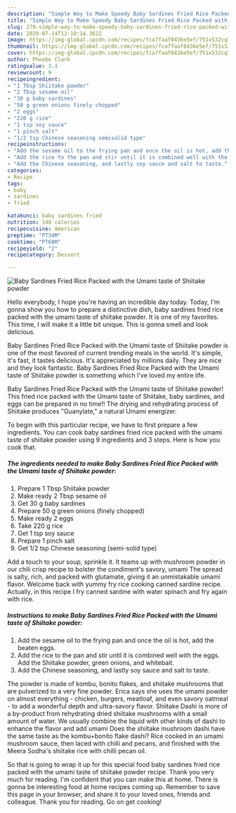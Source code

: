 ```yaml
---
description: "Simple Way to Make Speedy Baby Sardines Fried Rice Packed with the Umami taste of Shiitake powder"
title: "Simple Way to Make Speedy Baby Sardines Fried Rice Packed with the Umami taste of Shiitake powder"
slug: 279-simple-way-to-make-speedy-baby-sardines-fried-rice-packed-with-the-umami-taste-of-shiitake-powder
date: 2020-07-14T12:10:14.362Z
image: https://img-global.cpcdn.com/recipes/fca7faaf0436e5ef/751x532cq70/baby-sardines-fried-rice-packed-with-the-umami-taste-of-shiitake-powder-recipe-main-photo.jpg
thumbnail: https://img-global.cpcdn.com/recipes/fca7faaf0436e5ef/751x532cq70/baby-sardines-fried-rice-packed-with-the-umami-taste-of-shiitake-powder-recipe-main-photo.jpg
cover: https://img-global.cpcdn.com/recipes/fca7faaf0436e5ef/751x532cq70/baby-sardines-fried-rice-packed-with-the-umami-taste-of-shiitake-powder-recipe-main-photo.jpg
author: Phoebe Clark
ratingvalue: 3.1
reviewcount: 9
recipeingredient:
- "1 Tbsp Shiitake powder"
- "2 Tbsp sesame oil"
- "30 g baby sardines"
- "50 g green onions finely chopped"
- "2 eggs"
- "220 g rice"
- "1 tsp soy sauce"
- "1 pinch salt"
- "1/2 tsp Chinese seasoning semisolid type"
recipeinstructions:
- "Add the sesame oil to the frying pan and once the oil is hot, add the beaten eggs."
- "Add the rice to the pan and stir until it is combined well with the eggs. Add the Shiitake powder, green onions, and whitebait."
- "Add the Chinese seasoning, and lastly soy sauce and salt to taste."
categories:
- Recipe
tags:
- baby
- sardines
- fried

katakunci: baby sardines fried 
nutrition: 148 calories
recipecuisine: American
preptime: "PT34M"
cooktime: "PT60M"
recipeyield: "2"
recipecategory: Dessert

---
```



![Baby Sardines Fried Rice Packed with the Umami taste of Shiitake powder](https://img-global.cpcdn.com/recipes/fca7faaf0436e5ef/751x532cq70/baby-sardines-fried-rice-packed-with-the-umami-taste-of-shiitake-powder-recipe-main-photo.jpg)

Hello everybody, I hope you're having an incredible day today. Today, I'm gonna show you how to prepare a distinctive dish, baby sardines fried rice packed with the umami taste of shiitake powder. It is one of my favorites. This time, I will make it a little bit unique. This is gonna smell and look delicious.

Baby Sardines Fried Rice Packed with the Umami taste of Shiitake powder is one of the most favored of current trending meals in the world. It's simple, it's fast, it tastes delicious. It's appreciated by millions daily. They are nice and they look fantastic. Baby Sardines Fried Rice Packed with the Umami taste of Shiitake powder is something which I've loved my entire life.

Baby Sardines Fried Rice Packed with the Umami taste of Shiitake powder! This fried rice packed with the Umami taste of Shiitake, baby sardines, and eggs can be prepared in no time!! The drying and rehydrating process of Shiitake produces &#34;Guanylate,&#34; a natural Umami energizer.


To begin with this particular recipe, we have to first prepare a few ingredients. You can cook baby sardines fried rice packed with the umami taste of shiitake powder using 9 ingredients and 3 steps. Here is how you cook that.

<!--inarticleads1-->

##### The ingredients needed to make Baby Sardines Fried Rice Packed with the Umami taste of Shiitake powder:

1. Prepare 1 Tbsp Shiitake powder
1. Make ready 2 Tbsp sesame oil
1. Get 30 g baby sardines
1. Prepare 50 g green onions (finely chopped)
1. Make ready 2 eggs
1. Take 220 g rice
1. Get 1 tsp soy sauce
1. Prepare 1 pinch salt
1. Get 1/2 tsp Chinese seasoning (semi-solid type)


Add a touch to your soup, sprinkle it. It teams up with mushroom powder in our chili crisp recipe to bolster the condiment&#39;s savory, umami The spread is salty, rich, and packed with glutamate, giving it an unmistakable umami flavor. Welcome back with yummy fry rice cooking canned sardine recipe. Actually, in this recipe I fry canned sardine with water spinach and fry again with rice. 

<!--inarticleads2-->

##### Instructions to make Baby Sardines Fried Rice Packed with the Umami taste of Shiitake powder:

1. Add the sesame oil to the frying pan and once the oil is hot, add the beaten eggs.
1. Add the rice to the pan and stir until it is combined well with the eggs. Add the Shiitake powder, green onions, and whitebait.
1. Add the Chinese seasoning, and lastly soy sauce and salt to taste.


The powder is made of kombu, bonito flakes, and shiitake mushrooms that are pulverized to a very fine powder. Erica says she uses the umami powder on almost everything - chicken, burgers, meatloaf, and even savory oatmeal - to add a wonderful depth and ultra-savory flavor. Shiitake Dashi is more of a by-product from rehydrating dried shiitake mushrooms with a small amount of water. We usually combine the liquid with other kinds of dashi to enhance the flavor and add umami Does the shiitake mushroom dashi have the same taste as the kombu+bonito flake dashi? Rice cooked in an umami mushroom sauce, then laced with chilli and pecans, and finished with the Meera Sodha&#39;s shiitake rice with chilli pecan oil. 

So that is going to wrap it up for this special food baby sardines fried rice packed with the umami taste of shiitake powder recipe. Thank you very much for reading. I'm confident that you can make this at home. There is gonna be interesting food at home recipes coming up. Remember to save this page in your browser, and share it to your loved ones, friends and colleague. Thank you for reading. Go on get cooking!
